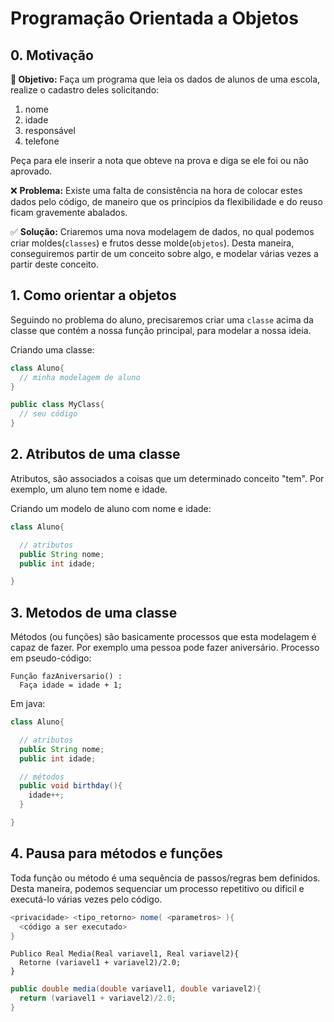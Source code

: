 # Programação Orientada a Objetos

## 0. Motivação

**📍 Objetivo:** Faça um programa que leia os dados de alunos de uma escola, realize o cadastro deles solicitando:

1. nome
2. idade
3. responsável
4. telefone

Peça para ele inserir a nota que obteve na prova e diga se ele foi ou não aprovado.

❌ **Problema:** Existe uma falta de consistência na hora de colocar estes dados pelo código, de maneiro que os princípios da flexibilidade e do reuso ficam gravemente abalados.

✅ **Solução:** Criaremos uma nova modelagem de dados, no qual podemos criar moldes(`classes`) e frutos desse molde(`objetos`). Desta maneira, conseguiremos partir de um conceito sobre algo, e modelar várias vezes a partir deste conceito.

## 1. Como orientar a objetos

Seguindo no problema do aluno, precisaremos criar uma `classe` acima da classe que contém a nossa função principal, para modelar a nossa ideia.

Criando uma classe:
```java
class Aluno{
  // minha modelagem de aluno
}

public class MyClass{
  // seu código
}
```

## 2. Atributos de uma classe

Atributos, são associados a coisas que um determinado conceito "tem". Por exemplo, um aluno tem nome e idade.

Criando um modelo de aluno com nome e idade:
```java
class Aluno{

  // atributos
  public String nome;
  public int idade;

}
```

## 3. Metodos de uma classe

Métodos (ou funções) são basicamente processos que esta modelagem é capaz de fazer. Por exemplo uma pessoa pode fazer aniversário. Processo em pseudo-código:

```
Função fazAniversario() :
  Faça idade = idade + 1;
```

Em java:

```java
class Aluno{

  // atributos
  public String nome;
  public int idade;

  // métodos
  public void birthday(){
    idade++;
  }

}
```

## 4. Pausa para métodos e funções

Toda função ou método é uma sequência de passos/regras bem definidos. Desta maneira, podemos sequenciar um processo repetitivo ou dificil e executá-lo várias vezes pelo código.

```java
<privacidade> <tipo_retorno> nome( <parametros> ){
  <código a ser executado>
}
```

```
Publico Real Media(Real variavel1, Real variavel2){
  Retorne (variavel1 + variavel2)/2.0;
}
```

```java
public double media(double variavel1, double variavel2){
  return (variavel1 + variavel2)/2.0;
}
```